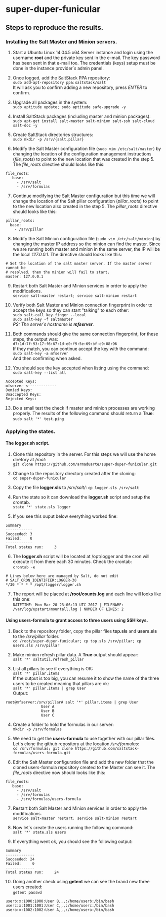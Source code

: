 # super-duper-funicular

## Steps to reproduce the results.

### Installing the Salt Master and Minion servers.

1. Start a Ubuntu Linux 14.04.5 x64 Server instance and login using the username **root** and the private key sent in the e-mail. The key password has been sent in that e-mail too. The credentials (keys) setup must be done in the instance provider´s admin panel.

2. Once logged, add the SaltStack PPA repository:<br>
`sudo add-apt-repository ppa:saltstack/salt`<br>
It will ask you to confirm adding a new repository, press *ENTER* to confirm.

3. Upgrade all packages in the system:<br>
`sudo aptitude update; sudo aptitude safe-upgrade -y`

4. Install SaltStack packages (including master and minion packages):<br>
`sudo apt-get install salt-master salt-minion salt-ssh salt-cloud salt-doc -y`

5. Create SaltStack directories structures:<br>
`sudo mkdir -p /srv/{salt,pillar}`<br>

6. Modify the Salt Master configuration file (`sudo vim /etc/salt/master`) by changing the location of the configuration management instructions (*file_roots*) to point to the new location that was created in the step 5. The *file_roots* directive should looks like this:<br>
```
file_roots:
   base:
     - /srv/salt
     - /srv/formulas
```

7. Continue modifying the Salt Master configuration but this time we will change the location of the Salt pillar configuration (*pillar_roots*) to point to the new location also created in the step 5. The *pillar_roots* directive should looks like this:<br>
```
pillar_roots:
  base:
    - /srv/pillar
````

8. Modify the Salt Minion configuration file (`sudo vim /etc/salt/minion`) by changing the master IP address so the minion can find the master. Since we are running both master and minion in the same server, the IP will be the local *127.0.0.1*. The directive should looks like this:<br>
```
# Set the location of the salt master server. If the master server cannot be
# resolved, then the minion will fail to start.
master: 127.0.0.1
```

9. Restart both Salt Master and Minion services in order to apply the modifications.<br>
`service salt-master restart; service salt-minion restart`

10. Verify both Salt Master and Minion connection fingerprint in order to accept the keys so they can start "talking" to each other:<br>
`sudo salt-call key.finger --local`<br>
`sudo salt-key -f saltmaster`<br>
*PS: The server´s hostname is **mfserver**.*<br>

11. Both commands should give the same connection fingerprint, for these steps, the output was:<br>
`d7:1d:7f:93:17:f6:67:1d:e0:f9:5e:69:bf:c9:08:96`<br>
If they match, you can continue accept the key with the command:<br>
`sudo salt-key -a mfserver`<br>
And then confirming when asked.

12. You should see the key accepted when listing using the command:<br>
`sudo salt-key --list all`<br>
```
Accepted Keys:
mfserver <-------------
Denied Keys:
Unaccepted Keys:
Rejected Keys:
```

13. Do a small test the check if master and minion processes are working properly. The results of the following command should return a **True**:<br>
`sudo salt '*' test.ping`

### Applying the states.

#### The logger.sh script.

1. Clone this repository in the server. For this steps we will use the home diretory at */root*:<br>
`git clone https://github.com/armaduarte/super-duper-funicular.git`<br>

2. Change to the repository directory created after the cloning:<br>
`cd super-duper-funicular`

3. Copy the file **logger.sls** to */srv/salt/*:
`cp logger.sls /srv/salt`

4. Run the state so it can download the **logger.sh** script and setup the crontab.<br>
`state '*' state.sls logger`<br>

5. If you see this ouput below everything worked fine:<br>
```
Summary
------------
Succeeded: 3
Failed:    0
------------
Total states run:     3
```

6. The **logger.sh** script will be located at /opt/logger and the cron will execute it from there each 30 minutes. Check the crontab:<br>
`crontab -e`<br>
```
# Lines below here are managed by Salt, do not edit
# SALT_CRON_IDENTIFIER:LOGGER-30
*/30 * * * * /opt/logger/logger.sh
```

7. The report will be placed at **/root/counts.log** and each line will looks like this one:<br>
`DATETIME: Mon Mar 20 23:06:13 UTC 2017 | FILENAME: /var/log/upstart/mountall.log | NUMBER OF LINES: 2`

#### Using users-formula to grant access to three users using SSH keys.

1. Back to the repository folder, copy the pillar files **top.sls** and **users.sls** to the */srv/pillar* folder.<br>
`cd /root/super-duper-funicular; cp top.sls /srv/pillar; cp users.sls /srv/pillar`

2. Make minion refresh pillar data. A **True** output should appear:<br>
`salt '*' saltutil.refresh_pillar`

3. List all pillars to see if everything is OK:<br>
`salt '*' pillar.items`<br>
If the output is too big, you can resume it to show the name of the three users to be created meaning that pillars are ok:<br>
`salt '*' pillar.items | grep User`<br>
Output:<br>
```
root@mfserver:/srv/pillar# salt '*' pillar.items | grep User
                User A
                User B
                User C
```

4. Create a folder to hold the formulas in our server:<br>
`mkdir -p /srv/formulas`

5. We need to get the **users-formula** to use together with our pillar files. Let´s clone the github repository at the location */srv/formulas*:<br>
`cd /srv/formulas; git clone https://github.com/saltstack-formulas/users-formula.git`

6. Edit the Salt Master configuration file and add the new folder that the cloned users-formula repository created to the Master can see it. The *file_roots* directive now should looks like this:<br>
```
file_roots:
   base:
     - /srv/salt
     - /srv/formulas
     - /srv/formulas/users-formula
```
7. Restart both Salt Master and Minion services in order to apply the modifications.<br>
`service salt-master restart; service salt-minion restart`

8. Now let´s create the users running the following command:<br>
`salt '*' state.sls users`

9. If everything went ok, you should see the following output:<br>
```
Summary
-------------
Succeeded: 24
Failed:     0
-------------
Total states run:     24
```

10. Doing another check using **getent** we can see the brand new three users created:<br>
`getent passwd`<br>
```
userb:x:1000:1000:User B,,,:/home/userb:/bin/bash
userc:x:1001:1001:User C,,,:/home/userc:/bin/bash
usera:x:1002:1002:User A,,,:/home/usera:/bin/bash
```
